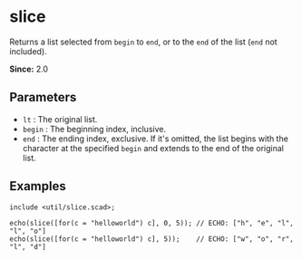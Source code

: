 # slice

Returns a list selected from `begin` to `end`, or to the `end` of the list (`end` not included).

**Since:** 2.0

## Parameters

- `lt` : The original list.
- `begin` : The beginning index, inclusive. 
- `end` : The ending index, exclusive. If it's omitted, the list begins with the character at the specified `begin` and extends to the end of the original list.

## Examples

    include <util/slice.scad>;
    
	echo(slice([for(c = "helloworld") c], 0, 5)); // ECHO: ["h", "e", "l", "l", "o"]
	echo(slice([for(c = "helloworld") c], 5));    // ECHO: ["w", "o", "r", "l", "d"]

